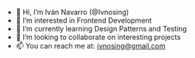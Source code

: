 - 👋 Hi, I’m Iván Navarro (@Ivnosing)
- 👀 I’m interested in Frontend Development
- 🌱 I’m currently learning Design Patterns and Testing
- 💞️ I’m looking to collaborate on interesting projects
- 📫 You can reach me at: ivnosing@gmail.com

<!---
Ivnosing/Ivnosing is a ✨ special ✨ repository because its `README.md` (this file) appears on your GitHub profile.
You can click the Preview link to take a look at your changes.
--->

